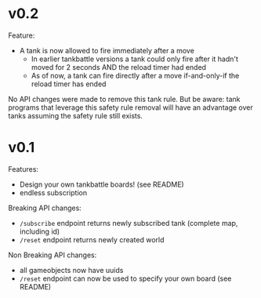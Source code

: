 # v0.2

Feature:

- A tank is now allowed to fire immediately after a move
  - In earlier tankbattle versions a tank could only fire after it hadn't moved
    for 2 seconds AND the reload timer had ended
  - As of now, a tank can fire directly after a move if-and-only-if the reload
    timer has ended

No API changes were made to remove this tank rule. But be aware: tank programs
that leverage this safety rule removal will have an advantage over tanks
assuming the safety rule still exists.

# v0.1

Features:

- Design your own tankbattle boards! (see README)
- endless subscription

Breaking API changes:

- `/subscribe` endpoint returns newly subscribed tank (complete map, including id)
- `/reset` endpoint returns newly created world

Non Breaking API changes:

- all gameobjects now have uuids
- `/reset` endpoint can now be used to specify your own board (see README)
